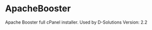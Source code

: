 ApacheBooster
=============

Apache Booster full cPanel installer. Used by D-Solutions 
Version: 2.2
